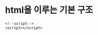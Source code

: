 # html을 이루는 기본 구조
<!DOCTYPE html>
<html lang="ko-KR">
  <head>
    <meta charset="UTF-8">
    <meta http-equiv="X-UA-Compatible" content="IE-edge">
    <meta name="viewport" content="width=device-width, initial-scale=1.0">
    <title>문서의 제목</title>
    <!--style-->
    <style></style>
  </head>
  <body>
    <!--layout-->

    <!--script-->
    <script></script>
  </body>
</html>




